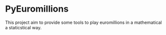 PyEuromillions
==============

This project aim to provide some tools to play euromillions in a mathematical a staticstical way. 
